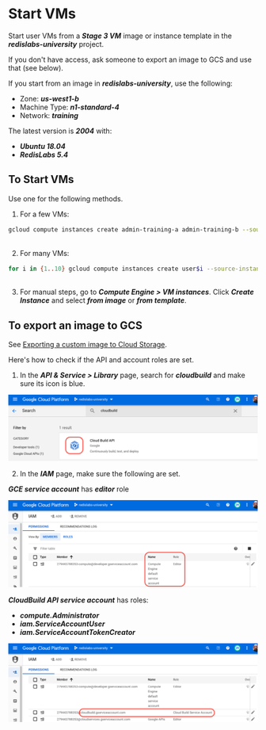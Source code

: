 # Start VMs

Start user VMs from a ***Stage 3 VM*** image or instance template in the ***redislabs-university*** project.

If you don't have access, ask someone to export an image to GCS and use that (see below).

If you start from an image in ***redislabs-university***, use the following:
- Zone: ***us-west1-b***
- Machine Type: ***n1-standard-4***
- Network: ***training***

The latest version is ***2004*** with:
- ***Ubuntu 18.04***
- ***RedisLabs 5.4***


## To Start VMs

Use one for the following methods.

1. For a few VMs:

```bash
gcloud compute instances create admin-training-a admin-training-b --source-instance-template admin-training-3 --zone=us-west1-b --labels=version=2004,redis=5-4
 
```

2. For many VMs:

```bash
for i in {1..10} gcloud compute instances create user$i --source-instance-template admin-training-3 --zone=us-west1-b
 
```

3. For manual steps, go to ***Compute Engine > VM instances***. Click ***Create Instance*** and select ***from image*** or ***from template***.


## To export an image to GCS

See [Exporting a custom image to Cloud Storage](https://cloud.google.com/compute/docs/images/export-image).

Here's how to check if the API and account roles are set.

1. In the ***API & Service > Library*** page, search for ***cloudbuild*** and make sure its icon is blue.

![](images/01-api-cloudbuild.png) 

2. In the ***IAM*** page, make sure the following are set.

***GCE service account*** has ***editor*** role

![](images/02-iam-gce-sa-with-editor-role.png)

***CloudBuild API service account*** has roles:
- ***compute.Administrator***
- ***iam.ServiceAccountUser***
- ***iam.ServiceAccountTokenCreator***

![](images/03-iam-cloudbuild-sa-roles.png)





